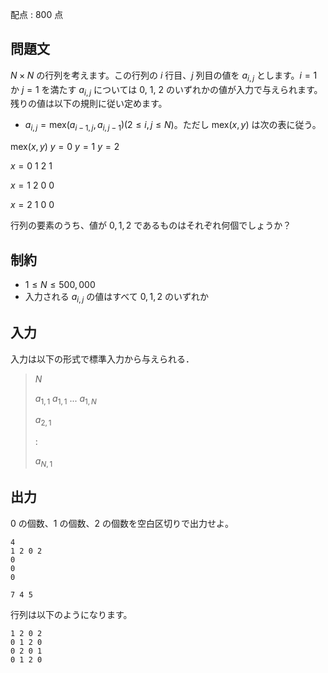 配点 : $800$ 点

## 問題文

$N \times N$ の行列を考えます。この行列の $i$ 行目、$j$ 列目の値を $a_{i, j}$ とします。$i = 1$ か $j = 1$ を満たす $a_{i, j}$ については $0$, $1$, $2$ のいずれかの値が入力で与えられます。残りの値は以下の規則に従い定めます。

- $a_{i,j} = \mathrm{mex}(a_{i-1,j}, a_{i,j-1}) (2 \leq i, j \leq N)$。ただし $\mathrm{mex}(x, y)$ は次の表に従う。

$\mathrm{mex}(x, y)$
$y=0$
$y=1$
$y=2$

$x=0$
$1$
$2$
$1$

$x=1$
$2$
$0$
$0$

$x=2$
$1$
$0$
$0$

行列の要素のうち、値が $0, 1, 2$ であるものはそれぞれ何個でしょうか？

## 制約

- $1 \leq N \leq 500{,}000$
- 入力される $a_{i, j}$ の値はすべて $0, 1, 2$ のいずれか

## 入力

入力は以下の形式で標準入力から与えられる．

> $N$
> 
> $a_{1, 1}$ $a_{1, 1}$ $...$ $a_{1, N}$
> 
> $a_{2, 1}$
> 
> $:$
> 
> $a_{N, 1}$

## 出力

$0$ の個数、$1$ の個数、$2$ の個数を空白区切りで出力せよ。

```input1
4
1 2 0 2
0
0
0
```

```output1
7 4 5
```

行列は以下のようになります。

```output1
1 2 0 2
0 1 2 0
0 2 0 1
0 1 2 0
```